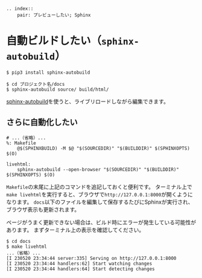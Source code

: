```{eval-rst}
.. index::
    pair: プレビューしたい; Sphinx
```

# 自動ビルドしたい（``sphinx-autobuild``）

```console
$ pip3 install sphinx-autobuild
```

```console
$ cd プロジェクト名/docs
$ sphinx-autobuild source/ build/html/
```

[sphinx-autobuild](https://github.com/executablebooks/sphinx-autobuild)を使うと、ライブリロードしながら編集できます。

## さらに自動化したい

```make
# ...（省略）...
%: Makefile
	@$(SPHINXBUILD) -M $@ "$(SOURCEDIR)" "$(BUILDDIR)" $(SPHINXOPTS) $(O)

livehtml:
	sphinx-autobuild --open-browser "$(SOURCEDIR)" "$(BUILDDIR)" $(SPHINXOPTS) $(O)
```

``Makefile``の末尾に上記のコマンドを追記しておくと便利です。
ターミナル上で``make livehtml``を実行すると、ブラウザで``http://127.0.0.1:8000``が開くようになります。
``docs``以下のファイルを編集して保存するたびにSphinxが実行され、ブラウザ表示も更新されます。

ページがうまく更新できない場合は、ビルド時にエラーが発生している可能性があります。
まずターミナル上の表示を確認してください。

```console
$ cd docs
$ make livehtml
...（省略）...
[I 230520 23:34:44 server:335] Serving on http://127.0.0.1:8000
[I 230520 23:34:44 handlers:62] Start watching changes
[I 230520 23:34:44 handlers:64] Start detecting changes
```
